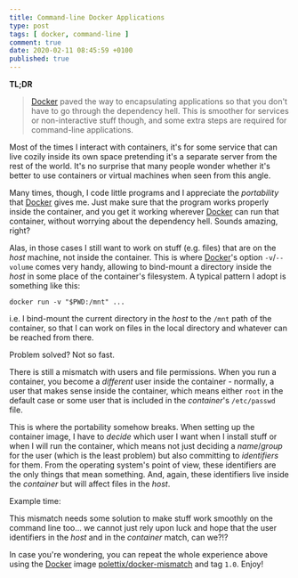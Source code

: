 ```yaml
---
title: Command-line Docker Applications
type: post
tags: [ docker, command-line ]
comment: true
date: 2020-02-11 08:45:59 +0100
published: true
---
```


**TL;DR**

> [Docker][] paved the way to encapsulating applications so that you don't
> have to go through the dependency hell. This is smoother for services or
> non-interactive stuff though, and some extra steps are required for
> command-line applications.

Most of the times I interact with containers, it's for some service that can
live cozily inside its own space pretending it's a separate server from the
rest of the world. It's no surprise that many people wonder whether it's
better to use containers or virtual machines when seen from this angle.

Many times, though, I code little programs and I appreciate the
*portability* that [Docker][] gives me. Just make sure that the program
works properly inside the container, and you get it working wherever
[Docker][] can run that container, without worrying about the dependency
hell. Sounds amazing, right?

Alas, in those cases I still want to work on stuff (e.g. files) that are on
the *host* machine, not inside the container. This is where [Docker][]'s
option `-v`/`--volume` comes very handy, allowing to bind-mount a directory
inside the *host* in some place of the container's filesystem. A typical
pattern I adopt is something like this:

```shell
docker run -v "$PWD:/mnt" ...
```

i.e. I bind-mount the current directory in the *host* to the `/mnt` path of
the container, so that I can work on files in the local directory and
whatever can be reached from there.

Problem solved? Not so fast.

There is still a mismatch with users and file permissions. When you run a
container, you become a *different* user inside the container - normally, a
user that makes sense inside the container, which means either `root` in the
default case or some user that is included in the *container*'s
`/etc/passwd` file.

This is where the portability somehow breaks. When setting up the container
image, I have to *decide* which user I want when I install stuff or when I
will run the container, which means not just deciding a *name*/*group* for
the user (which is the least problem) but also committing to *identifiers*
for them. From the operating system's point of view, these identifiers are
the only things that mean something. And, again, these identifiers live
inside the *container* but will affect files in the *host*.

Example time:

<script id="asciicast-299430" src="https://asciinema.org/a/299430.js" async></script>

This mismatch needs some solution to make stuff work smoothly on the command
line too... we cannot just rely upon luck and hope that the user identifiers
in the *host* and in the *container* match, can we?!?

In case you're wondering, you can repeat the whole experience above using
the [Docker][] image [polettix/docker-mismatch][] and tag `1.0`. Enjoy!

[Docker]: https://www.docker.com/
[polettix/docker-mismatch]: https://hub.docker.com/repository/docker/polettix/docker-mismatch
